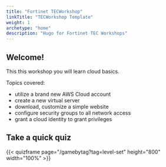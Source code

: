 ```yaml
---
title: "Fortinet TECWorkshop"
linkTitle: "TECWorkshop Template"
weight: 1
archetype: "home"
description: "Hugo for Fortinet TEC Workshops"
---
```


## Welcome!

This this workshop you will learn cloud basics.

Topics covered:
* utilize a brand new AWS Cloud account
* create a new virtual server
* download, customize a simple website
* configure security groups to all network access
* grant a cloud identity to grant privileges

## Take a quick quiz

{{< quizframe page="/gamebytag?tag=level-set" height="800" width="100%" >}}